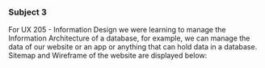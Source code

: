 ### Subject 3
For UX 205 - Information Design we were learning to manage the Information Architecture of a database, for example, we can manage the data of our website or an app or anything that can hold data in a database. </br>
Sitemap and Wireframe of the website are displayed below: </br>

